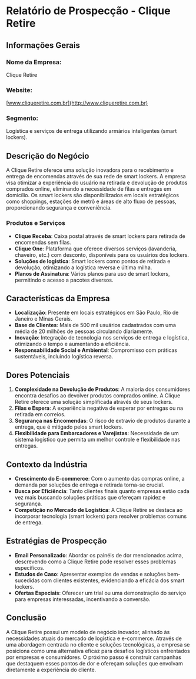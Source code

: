 # Relatório de Prospecção - Clique Retire

## Informações Gerais
### Nome da Empresa: 
Clique Retire

### Website: 
[www.cliqueretire.com.br](http://www.cliqueretire.com.br)

### Segmento: 
Logística e serviços de entrega utilizando armários inteligentes (smart lockers).

## Descrição do Negócio
A Clique Retire oferece uma solução inovadora para o recebimento e entrega de encomendas através de sua rede de smart lockers. A empresa visa otimizar a experiência do usuário na retirada e devolução de produtos comprados online, eliminando a necessidade de filas e entregas em domicílio. Os smart lockers são disponibilizados em locais estratégicos como shoppings, estações de metrô e áreas de alto fluxo de pessoas, proporcionando segurança e conveniência.

### Produtos e Serviços
- **Clique Receba**: Caixa postal através de smart lockers para retirada de encomendas sem filas.
- **Clique One**: Plataforma que oferece diversos serviços (lavanderia, chaveiro, etc.) com desconto, disponíveis para os usuários dos lockers.
- **Soluções de logística**: Smart lockers como pontos de retirada e devolução, otimizando a logística reversa e última milha.
- **Planos de Assinatura**: Vários planos para uso de smart lockers, permitindo o acesso a pacotes diversos.

## Características da Empresa
- **Localização**: Presente em locais estratégicos em São Paulo, Rio de Janeiro e Minas Gerais.
- **Base de Clientes**: Mais de 500 mil usuários cadastrados com uma média de 20 milhões de pessoas circulando diariamente.
- **Inovação**: Integração de tecnologia nos serviços de entrega e logística, otimizando o tempo e aumentando a eficiência.
- **Responsabilidade Social e Ambiental**: Compromisso com práticas sustentáveis, incluindo logística reversa.

## Dores Potenciais
1. **Complexidade na Devolução de Produtos**: A maioria dos consumidores encontra desafios ao devolver produtos comprados online. A Clique Retire oferece uma solução simplificada através de seus lockers.
2. **Filas e Espera**: A experiência negativa de esperar por entregas ou na retirada em correios.
3. **Segurança nas Encomendas**: O risco de extravio de produtos durante a entrega, que é mitigado pelos smart lockers.
4. **Flexibilidade para Embarcadores e Varejistas**: Necessidade de um sistema logístico que permita um melhor controle e flexibilidade nas entregas.

## Contexto da Indústria
- **Crescimento do E-commerce**: Com o aumento das compras online, a demanda por soluções de entrega e retirada torna-se crucial.
- **Busca por Eficiência**: Tanto clientes finais quanto empresas estão cada vez mais buscando soluções práticas que ofereçam rapidez e segurança.
- **Competição no Mercado de Logística**: A Clique Retire se destaca ao incorporar tecnologia (smart lockers) para resolver problemas comuns de entrega.

## Estratégias de Prospecção
- **Email Personalizado**: Abordar os painéis de dor mencionados acima, descrevendo como a Clique Retire pode resolver esses problemas específicos.
- **Estudos de Caso**: Apresentar exemplos de vendas e soluções bem-sucedidas com clientes existentes, evidenciando a eficácia dos smart lockers.
- **Ofertas Especiais**: Oferecer um trial ou uma demonstração do serviço para empresas interessadas, incentivando a conversão.

## Conclusão
A Clique Retire possui um modelo de negócio inovador, alinhado às necessidades atuais do mercado de logística e e-commerce. Através de uma abordagem centrada no cliente e soluções tecnológicas, a empresa se posiciona como uma alternativa eficaz para desafios logísticos enfrentados por empresas e consumidores. O próximo passo é construir campanhas que destaquem esses pontos de dor e ofereçam soluções que envolvam diretamente a experiência do cliente.